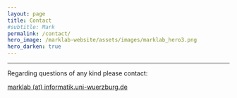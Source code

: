 ```yaml
---
layout: page
title: Contact
#subtitle: Mark
permalink: /contact/
hero_image: /marklab-website/assets/images/marklab_hero3.png
hero_darken: true
---
```

---

Regarding questions of any kind please contact:
<br>

[marklab (at) informatik.uni-wuerzburg.de](mailto:marklab@informatik.uni-wuerzburg.de)